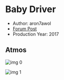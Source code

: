 # Baby Driver

* Author: aron7awol
* [Forum Post](https://www.avsforum.com/threads/bass-eq-for-filtered-movies.2995212/post-56745942)
* Production Year: 2017

## Atmos

![img 0](https://i.imgur.com/ASClVy7.jpg)

![img 1](https://i.imgur.com/gOj9VIH.jpg)

